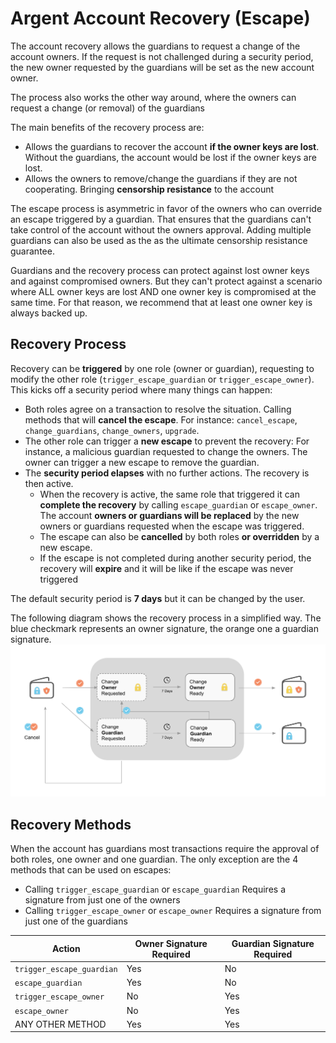 # Argent Account Recovery (Escape)

The account recovery allows the guardians to request a change of the account owners. If the request is not challenged during a security period, the new owner requested by the guardians will be set as the new account owner.

The process also works the other way around, where the owners can request a change (or removal) of the guardians

The main benefits of the recovery process are:

- Allows the guardians to recover the account **if the owner keys are lost**. Without the guardians, the account would be lost if the owner keys are lost.
- Allows the owners to remove/change the guardians if they are not cooperating. Bringing **censorship resistance** to the account

The escape process is asymmetric in favor of the owners who can override an escape triggered by a guardian. That ensures that the guardians can't take control of the account without the owners approval. Adding multiple guardians can also be used as the as the ultimate censorship resistance guarantee.

Guardians and the recovery process can protect against lost owner keys and against compromised owners. But they can't protect against a scenario where ALL owner keys are lost AND one owner key is compromised at the same time. For that reason, we recommend that at least one owner key is always backed up.

## Recovery Process

Recovery can be **triggered** by one role (owner or guardian), requesting to modify the other role (`trigger_escape_guardian` or `trigger_escape_owner`). This kicks off a security period where many things can happen:

- Both roles agree on a transaction to resolve the situation. Calling methods that will **cancel the escape**. For instance: `cancel_escape`, `change_guardians`, `change_owners`, `upgrade`.
- The other role can trigger a **new escape** to prevent the recovery: For instance, a malicious guardian requested to change the owners. The owner can trigger a new escape to remove the guardian.
- The **security period elapses** with no further actions. The recovery is then active.
  - When the recovery is active, the same role that triggered it can **complete the recovery** by calling `escape_guardian` or `escape_owner`. The account **owners or guardians will be replaced** by the new owners or guardians requested when the escape was triggered.
  - The escape can also be **cancelled** by both roles **or overridden** by a new escape.
  - If the escape is not completed during another security period, the recovery will **expire** and it will be like if the escape was never triggered

The default security period is **7 days** but it can be changed by the user.

The following diagram shows the recovery process in a simplified way. The blue checkmark represents an owner signature, the orange one a guardian signature.
![Recovery diagram](recovery.png)

## Recovery Methods

When the account has guardians most transactions require the approval of both roles, one owner and one guardian.
The only exception are the 4 methods that can be used on escapes:

- Calling `trigger_escape_guardian` or `escape_guardian` Requires a signature from just one of the owners
- Calling `trigger_escape_owner` or `escape_owner` Requires a signature from just one of the guardians

| Action                    | Owner Signature Required | Guardian Signature Required |
| ------------------------- | ------------------------ | --------------------------- |
| `trigger_escape_guardian` | Yes                      | No                          |
| `escape_guardian`         | Yes                      | No                          |
| `trigger_escape_owner`    | No                       | Yes                         |
| `escape_owner`            | No                       | Yes                         |
| ANY OTHER METHOD          | Yes                      | Yes                         |
